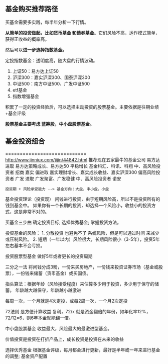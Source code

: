 ## 基金购买推荐路径

买基金需要多实践，每半年分析一下行情。

**从简单的投资做起，比如货币基金 和债券基金**。它们风险不高，运作模式简单，获得正收益的概率高。

然后可以**进一步选择指数基金。**

定投指数基金：透明度高，随大盘的行情波动。

1. 上证50：易方达上证50
2. 沪深300：嘉实沪深300、国泰沪深300
3. 中证500：南方中证500、广发中证500
4. etf基金
5. 指数增强基金

积累了一定的投资经验后，可以选择主动投资的股票基金。主要依据是往期业绩+基金评级

**股票基金主要考虑 蓝筹股，中小盘股票基金。**



## 基金投资组合





============================
http://www.jinniux.com/jijin/44842.html	
  推荐现在五家最牛的基金公司
	易方达
			进取 	易方达策略成长、易方达50
			平稳增长	基金科汇、科讯、科翔 中、高风险投资者
	招商
	嘉实	偏进取 	嘉实理财增长、嘉实成长收益、嘉实沪深300 偏高风险投资者
	广发	进取 	广发聚富、广发稳健 中、高风险投资者
	诺安
	
	投资期 + 风险承受能力 --> 基金方向：大盘，中小盘，小盘


基金投资理论（投资观）
	闲钱进行投资，由于短期风险高，所以不是投资所有的钱到基金中。
	如果你有一个长期的投资，却选择一个风险小，收益小的投资方式，这是非常不对的。
	

买基金三步曲 确定投资目标; 选择优秀基金; 掌握投资方法。	 	

投资基金的风险：
	1. 分散投资 也避免不了 系统风险，但是可以通过时间 来减少或压制风险。
	2. 短期（一年以内）风险很大，长期风险很小（3-5年），投资5年左右基本不会亏损。

投资股票型基金 做好5年或者更长的投资周期

三分之一法
	将闲钱分成3粉，一份来买房地产，一份钱来投资证券市场（基金或股票），一份钱来储蓄（货币基金）或买国债。
	
指头算法：根据年龄（风险接受程度）来估算多少用于投资，多少用于保守的储蓄。
	年龄越大越保守，年龄越小越激进

每周一次，一个月就是4次定投，或每2周一次，一个月2次定投


72法则 是方便计算收益 复利，72/x 就是资金翻倍的年份，如年化率12%，72/12=6，则6年本金就能翻一倍。

中小盘股票基金 收益最大，风险最大的最激进型基金。

价值投资是投资在打折产品上，成长投资是投资在未来的收益


选择优秀基金
	根据基金评级，每月都会进行更新，最好是半年或一年来进行基金的调整;
	基金资产配置 
	